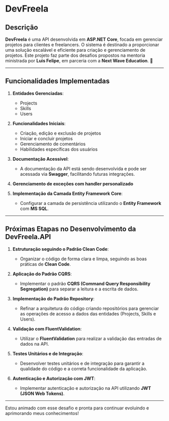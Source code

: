 # DevFreela

## Descrição
**DevFreela** é uma API desenvolvida em **ASP.NET Core**, focada em gerenciar projetos para clientes e freelancers. O sistema é destinado a proporcionar uma solução escalável e eficiente para criação e gerenciamento de projetos. Este projeto faz parte dos desafios propostos na mentoria ministrada por **Luis Felipe**, em parceria com a **Next Wave Education**. 🚀

---

## Funcionalidades Implementadas
1. **Entidades Gerenciadas**:
   - Projects
   - Skills
   - Users

2. **Funcionalidades Iniciais**:
   - Criação, edição e exclusão de projetos
   - Iniciar e concluir projetos
   - Gerenciamento de comentários
   - Habilidades específicas dos usuários

3. **Documentação Acessível**:
   - A documentação da API está sendo desenvolvida e pode ser acessada via **Swagger**, facilitando futuras integrações.

4. **Gerenciamento de exceções com handler personalizado**

5. **Implementação da Camada Entity Framework Core**:
   - Configurar a camada de persistência utilizando o **Entity Framework** com **MS SQL**.

---
## Próximas Etapas no Desenvolvimento da DevFreela.API

1. **Estruturação seguindo o Padrão Clean Code**:
   - Organizar o código de forma clara e limpa, seguindo as boas práticas de **Clean Code**.

2. **Aplicação do Padrão CQRS**:
   - Implementar o padrão **CQRS (Command Query Responsibility Segregation)** para separar a leitura e a escrita de dados.

3. **Implementação do Padrão Repository**:
   - Refinar a arquitetura do código criando repositórios para gerenciar as operações de acesso a dados das entidades (Projects, Skills e Users).

4. **Validação com FluentValidation**:
   - Utilizar o **FluentValidation** para realizar a validação das entradas de dados na API.

5. **Testes Unitários e de Integração**:
   - Desenvolver testes unitários e de integração para garantir a qualidade do código e a correta funcionalidade da aplicação.

6. **Autenticação e Autorização com JWT**:
   - Implementar autenticação e autorização na API utilizando **JWT (JSON Web Tokens)**.

---


Estou animado com esse desafio e pronta para continuar evoluindo e aprimorando meus conhecimentos!
